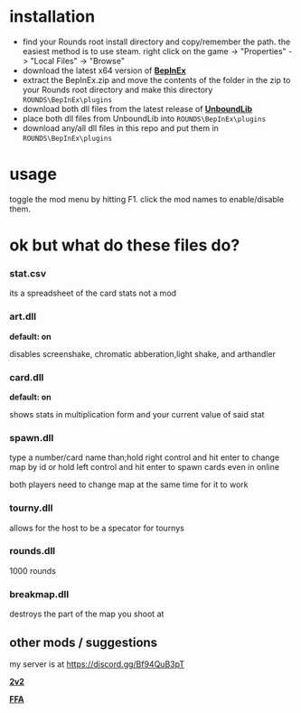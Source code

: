 # installation

- find your Rounds root install directory and copy/remember the path. the easiest method is to use steam. right click on the game -> "Properties" -> "Local Files" -> "Browse"
- download the latest x64 version of **[BepInEx](https://github.com/BepInEx/BepInEx/releases)**
- extract the BepInEx.zip and move the contents of the folder in the zip to your Rounds root directory and make this directory `ROUNDS\BepInEx\plugins`
- download both dll files from the latest release of **[UnboundLib](https://github.com/willis81808/UnboundLib/releases)**
- place both dll files from UnboundLib into `ROUNDS\BepInEx\plugins`
- download any/all dll files in this repo and put them in `ROUNDS\BepInEx\plugins`

# usage
toggle the mod menu by hitting F1. click the mod names to enable/disable them.

# ok but what do these files do?

### stat.csv
its a spreadsheet of the card stats not a mod

### art.dll
**default: on**

disables screenshake, chromatic abberation,light shake, and arthandler

### card.dll
**default: on**

shows stats in multiplication form and your current value of said stat

### spawn.dll

type a number/card name than;hold right control and hit enter to change map by id or hold left control and hit enter to spawn cards even in online

both players need to change map at the same time for it to work

### tourny.dll
allows for the host to be a specator for tournys

### rounds.dll
1000 rounds

### breakmap.dll

destroys the part of the map you shoot at

## other mods / suggestions

my server is at https://discord.gg/Bf94QuB3pT

**[2v2](https://github.com/olavim/RoundsWithFriends/releases)**

**[FFA](https://github.com/RoGreat/FFAMod/releases)**
